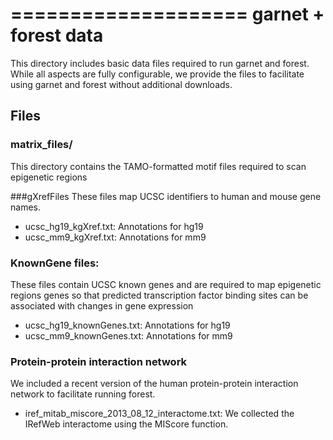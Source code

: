 ====================
garnet + forest data
====================

This directory includes basic data files required to run garnet and
forest. While all aspects are fully configurable, we provide the files
to facilitate using garnet and forest without additional downloads.

Files
-----
### matrix_files/
This directory contains the TAMO-formatted motif files required to
scan epigenetic regions

###gXrefFiles
These files map UCSC identifiers to human and mouse gene names.
  - ucsc_hg19_kgXref.txt: Annotations for hg19
  - ucsc_mm9_kgXref.txt: Annotations for mm9

### KnownGene files:
These files contain UCSC known genes and are required to map epigenetic regions genes so 
that predicted transcription factor binding sites can be associated with changes in gene
expression
  - ucsc_hg19_knownGenes.txt: Annotations for hg19
  - ucsc_mm9_knownGenes.txt: Annotations for mm9

### Protein-protein interaction network
We included a recent version of the human protein-protein interaction network to facilitate
running forest.  
  - iref_mitab_miscore_2013_08_12_interactome.txt: We collected the IRefWeb interactome using
the MIScore function.

